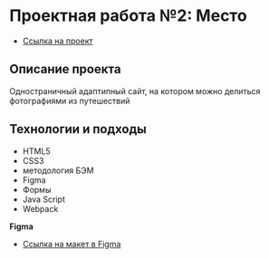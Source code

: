 # Проектная работа №2: Место

* [Ссылка на проект](https://natalychulichkova.github.io/mesto-project/index.html)

## Описание проекта
Одностраничный адаптипный сайт, на котором можно делиться фотографиями из путешествий

## Технологии и подходы
* HTML5
* CSS3
* методология БЭМ
* Figma
* Формы
* Java Script
* Webpack


**Figma**
* [Ссылка на макет в Figma](https://www.figma.com/file/2cn9N9jSkmxD84oJik7xL7/JavaScript.-Sprint-4?node-id=0%3A1)
